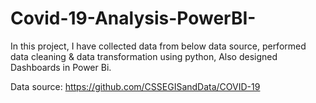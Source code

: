 # Covid-19-Analysis-PowerBI-
In this project, I have collected data from below data source, performed data cleaning &amp; data transformation using python, Also designed Dashboards in Power Bi.

Data source:
https://github.com/CSSEGISandData/COVID-19
